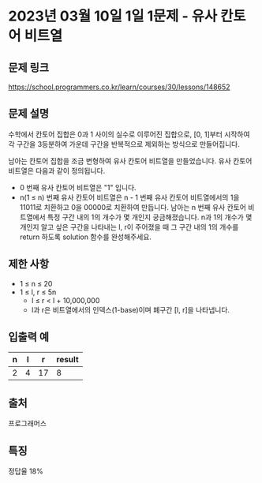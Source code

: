 # 2023년 03월 10일 1일 1문제 - 유사 칸토어 비트열

## 문제 링크

<https://school.programmers.co.kr/learn/courses/30/lessons/148652>

## 문제 설명

수학에서 칸토어 집합은 0과 1 사이의 실수로 이루어진 집합으로, [0, 1]부터 시작하여 각 구간을 3등분하여 가운데 구간을 반복적으로 제외하는 방식으로 만들어집니다.

남아는 칸토어 집합을 조금 변형하여 유사 칸토어 비트열을 만들었습니다. 유사 칸토어 비트열은 다음과 같이 정의됩니다.

- 0 번째 유사 칸토어 비트열은 "1" 입니다.
- n(1 ≤ n) 번째 유사 칸토어 비트열은 n - 1 번째 유사 칸토어 비트열에서의 1을 11011로 치환하고 0을 00000로 치환하여 만듭니다.
  남아는 n 번째 유사 칸토어 비트열에서 특정 구간 내의 1의 개수가 몇 개인지 궁금해졌습니다.
  n과 1의 개수가 몇 개인지 알고 싶은 구간을 나타내는 l, r이 주어졌을 때 그 구간 내의 1의 개수를 return 하도록 solution 함수를 완성해주세요.

## 제한 사항

- 1 ≤ n ≤ 20
- 1 ≤ l, r ≤ 5n
  - l ≤ r < l + 10,000,000
  - l과 r은 비트열에서의 인덱스(1-base)이며 폐구간 [l, r]을 나타냅니다.

## 입출력 예

| n   | l   | r   | result |
| --- | --- | --- | ------ |
| 2   | 4   | 17  | 8      |

## 출처

프로그래머스

## 특징

정답율 18%
